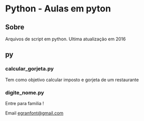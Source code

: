 # Python - Aulas em pyton

## Sobre
<p>
Arquivos de script em python.
Ultima atualização em 2016
</p>

## py
### calcular_gorjeta.py
Tem como objetivo calcular imposto e gorjeta de um restaurante
### digite_nome.py
Entre para familia ! 

Email [egranfont@gmail.com](mailto:egranfont@gmail.com)
